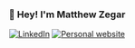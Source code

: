 <h3 align="center">👋 Hey! I'm Matthew Zegar</h3>
<p align="center">
  <a href="https://www.linkedin.com/in/matthewzegar/" target="_blank"><img src="https://img.shields.io/badge/LinkedIn-%230077B5.svg?&style=flat-square&logo=linkedin&logoColor=white" alt="LinkedIn"></a>
  <a href="https://mzegar.github.io/" target="_blank"><img src="https://img.shields.io/badge/portfolio-%231877F2.svg?&style=flat-square&logo=hack&logoColor=white" alt="Personal website"></a>
</p>
